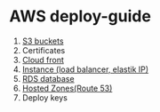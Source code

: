 # AWS deploy-guide 
1. [S3 buckets](https://github.com/Flowerinno/deploy-guide/blob/main/S3.md)
2. Certificates
3. [Cloud front](https://github.com/Flowerinno/deploy-guide/blob/main/CloudFront.md)
4. [Instance (load balancer, elastik IP)](https://github.com/Flowerinno/deploy-guide/blob/main/Instance.md)
5. [RDS database](https://github.com/Flowerinno/deploy-guide/blob/main/RDS.md)
6. [Hosted Zones(Route 53)](https://github.com/Flowerinno/deploy-guide/blob/main/HostedZones.md)
7. Deploy keys
